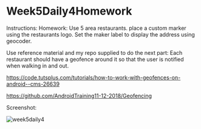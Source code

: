 # Week5Daily4Homework

Instructions:
Homework:  Use 5 area restaurants.  place a custom marker using the restaurants logo.  Set the maker label to display the address using geocoder.
  
Use reference material and my repo supplied to do the next part:
Each restaurant should have a geofence around it so that the user is notified when walking in and out.   

https://code.tutsplus.com/tutorials/how-to-work-with-geofences-on-android--cms-26639

https://github.com/AndroidTraining11-12-2018/Geofencing

Screenshot:

![week5daily4](https://user-images.githubusercontent.com/46490503/52462587-b3beb800-2b41-11e9-8906-16d8789e1a57.JPG)
